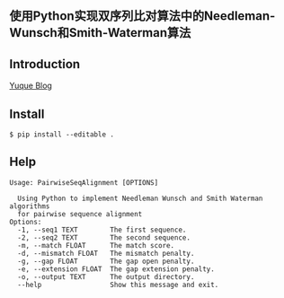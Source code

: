 

## 使用Python实现双序列比对算法中的Needleman-Wunsch和Smith-Waterman算法

## Introduction

[Yuque Blog](https://www.yuque.com/achuan-2/blog/tfte2w)


## Install 
```shell
$ pip install --editable .
```
## Help
```shell
Usage: PairwiseSeqAlignment [OPTIONS]  

  Using Python to implement Needleman Wunsch and Smith Waterman algorithms
  for pairwise sequence alignment
Options:
  -1, --seq1 TEXT        The first sequence.
  -2, --seq2 TEXT        The second sequence.
  -m, --match FLOAT      The match score.
  -d, --mismatch FLOAT   The mismatch penalty.
  -g, --gap FLOAT        The gap open penalty.
  -e, --extension FLOAT  The gap extension penalty.
  -o, --output TEXT      The output directory.
  --help                 Show this message and exit.
```

